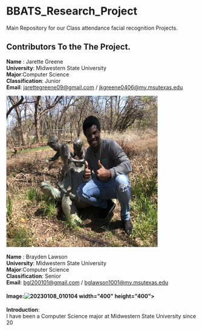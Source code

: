 # BBATS_Research_Project
Main Repository for our Class attendance facial recognition Projects. 





## Contributors To the The Project.

**Name** : Jarette Greene <br>
**University**: Midwestern State University<br>
**Major**:Computer Science  <br>
**Classification**: Junior <br> 
**Email**: jarettegreene09@gmail.com / jkgreene0406@my.msutexas.edu<br>

<img src="https://github.com/Jarette/Images/blob/main/IMG_9755.jpeg" width="400" height="400">

**Name** : Brayden Lawson <br>
**University**: Midwestern State University<br>
**Major**:Computer Science  <br>
**Classification**: Senior <br> 
**Email**: bgl200101@gmail.com / bglawson1001@my.msutexas.edu<br>
#### Image:![20230108_010104](https://user-images.githubusercontent.com/122930732/213792198-2ec0a7e9-3401-499d-8e7d-353c619e63b9.jpg) width="400" height="400">

**Introduction**: <br> I have been a Computer Science major at Midwestern State University since 20


